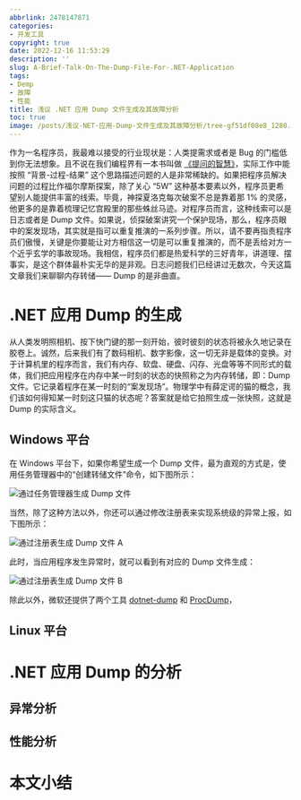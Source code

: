 ```yaml
---
abbrlink: 2478147871
categories:
- 开发工具
copyright: true
date: 2022-12-16 11:53:29
description: ''
slug: A-Brief-Talk-On-The-Dump-File-For-.NET-Application
tags:
- Demp
- 故障
- 性能
title: 浅议 .NET 应用 Dump 文件生成及其故障分析
toc: true
image: /posts/浅议-NET-应用-Dump-文件生成及其故障分析/tree-gf51df08e8_1280.jpg
---
```

作为一名程序员，我最难以接受的行业现状是：人类提需求或者是 Bug 的门槛低到你无法想象。且不说在我们编程界有一本书叫做 [《提问的智慧》](https://github.com/ryanhanwu/How-To-Ask-Questions-The-Smart-Way/blob/master/README-zh_CN.md)，实际工作中能按照 “背景-过程-结果” 这个思路描述问题的人是非常稀缺的。如果把程序员解决问题的过程比作福尔摩斯探案，除了关心 “5W” 这种基本要素以外，程序员更希望别人能提供丰富的线索。毕竟，神探夏洛克每次破案不总是靠着那 1% 的灵感，他更多的是靠着梳理记忆宫殿里的那些蛛丝马迹。对程序员而言，这种线索可以是日志或者是 Dump 文件。如果说，侦探破案讲究一个保护现场，那么，程序员眼中的案发现场，其实就是指可以重复推演的一系列步骤。所以，请不要再指责程序员们傲慢，关键是你要能让对方相信这一切是可以重复推演的，而不是丢给对方一个近乎玄学的事故现场。我相信，程序员们都是热爱科学的三好青年，讲道理、摆事实，是这个群体最朴实无华的是非观。日志问题我们已经讲过无数次，今天这篇文章我们来聊聊内存转储—— Dump 的是非曲直。

# .NET 应用 Dump 的生成

从人类发明照相机、按下快门键的那一刻开始，彼时彼刻的状态将被永久地记录在胶卷上。诚然，后来我们有了数码相机、数字影像，这一切无非是载体的变换。对于计算机里的程序而言，我们有内存、软盘、硬盘、闪存、光盘等等不同形式的载体，我们把应用程序在内存中某一时刻的状态的快照称之为内存转储，即：Dump 文件。它记录着程序在某一时刻的“案发现场”。物理学中有薛定谔的猫的概念，我们该如何得知某一时刻这只猫的状态呢？答案就是给它拍照生成一张快照，这就是 Dump 的实际含义。

## Windows 平台

在 Windows 平台下，如果你希望生成一个 Dump 文件，最为直观的方式是，使用任务管理器中的“创建转储文件”命令，如下图所示：

![通过任务管理器生成 Dump 文件](/posts/浅议-NET-应用-Dump-文件生成及其故障分析/Create-Dump-Via-Task-Manager.png)

当然，除了这种方法以外，你还可以通过修改注册表来实现系统级的异常上报，如下图所示：

![通过注册表生成 Dump 文件 A](/posts/浅议-NET-应用-Dump-文件生成及其故障分析/Create-Dump-Via-Register-Editor.png)

此时，当应用程序发生异常时，就可以看到有对应的 Dump 文件生成：

![通过注册表生成 Dump 文件 B](/posts/浅议-NET-应用-Dump-文件生成及其故障分析/Create-Dump-Via-Register-Editor-02.png)

除此以外，微软还提供了两个工具 [dotnet-dump](https://learn.microsoft.com/zh-cn/dotnet/core/diagnostics/dotnet-dump) 和 [ProcDump](https://learn.microsoft.com/zh-cn/sysinternals/downloads/procdump)，

## Linux 平台

# .NET 应用 Dump 的分析

## 异常分析

## 性能分析

# 本文小结